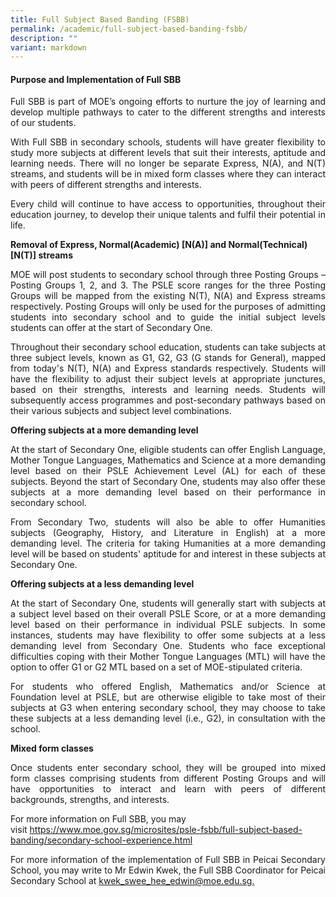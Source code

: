 ```yaml
---
title: Full Subject Based Banding (FSBB)
permalink: /academic/full-subject-based-banding-fsbb/
description: ""
variant: markdown
---
```

<h4><strong>Purpose and Implementation of Full SBB</strong></h4>
<p></p><p align="justify">Full SBB is part of MOE’s ongoing efforts to nurture the joy of learning and develop multiple pathways to cater to the different strengths and interests of our students.</p>
<p></p><p align="justify">With Full SBB in secondary schools, students will have greater flexibility to study more subjects at different levels that suit their interests, aptitude and learning needs. There will no longer be separate Express, N(A), and N(T) streams, and students will be in mixed form classes where they can interact with peers of different strengths and interests.</p>
<p align="justify">Every child will continue to have access to opportunities, throughout their education journey, to develop their unique talents and fulfil their potential in life.
</p>
<p><b>Removal of Express, Normal(Academic) [N(A)] and Normal(Technical) [N(T)] streams</b></p>

<p align="justify">MOE will post students to secondary school through three Posting Groups – Posting Groups 1, 2, and 3. The PSLE score ranges for the three Posting Groups will be mapped from the existing N(T), N(A) and Express streams respectively. Posting Groups will only be used for the purposes of admitting students into secondary school and to guide the initial subject levels students can offer at the start of Secondary One.
</p>
<p align="justify">Throughout their secondary school education, students can take subjects at three subject levels, known as G1, G2, G3 (G stands for General), mapped from today's N(T), N(A) and Express standards respectively. Students will have the flexibility to adjust their subject levels at appropriate junctures, based on their strengths, interests and learning needs. Students will subsequently access programmes and post-secondary pathways based on their various subjects and subject level combinations.
</p><p></p>
<p><b>Offering subjects at a more demanding level</b></p>
<p align="justify">At the start of Secondary One, eligible students can offer English Language, Mother Tongue Languages, Mathematics and Science at a more demanding level based on their PSLE Achievement Level (AL) for each of these subjects. Beyond the start of Secondary One, students may also offer these subjects at a more demanding level based on their performance in secondary school.</p>
<p align="justify">From Secondary Two, students will also be able to offer Humanities subjects (Geography, History, and Literature in English) at a more demanding level. The criteria for taking Humanities at a more demanding level will be based on students' aptitude for and interest in these subjects at Secondary One.</p>
<p><b>Offering subjects at a less demanding level</b></p>
<p align="justify">At the start of Secondary One, students will generally start with subjects at a subject level based on their overall PSLE Score, or at a more demanding level based on their performance in individual PSLE subjects. In some instances, students may have flexibility to offer some subjects at a less demanding level from Secondary One. Students who face exceptional difficulties coping with their Mother Tongue Languages (MTL) will have the option to offer G1 or G2 MTL based on a set of MOE-stipulated criteria.</p>
<p align="justify">For students who offered English, Mathematics and/or Science at Foundation level at PSLE, but are otherwise eligible to take most of their subjects at G3 when entering secondary school, they may choose to take these subjects at a less demanding level (i.e., G2), in consultation with the school.</p>
<p><b>Mixed form classes</b></p>
<p align="justify">Once students enter secondary school, they will be grouped into mixed form classes comprising students from different Posting Groups and will have opportunities to interact and learn with peers of different backgrounds, strengths, and interests.</p>

<p>For more information on Full SBB, you may visit&nbsp;<a href="https://www.moe.gov.sg/microsites/psle-fsbb/full-subject-based-banding/secondary-school-experience.html">https://www.moe.gov.sg/microsites/psle-fsbb/full-subject-based-banding/secondary-school-experience.html</a></p>
<p></p><p align="justify">For more information of the implementation of Full SBB in Peicai Secondary School, you may write to Mr Edwin Kwek, the Full SBB Coordinator for Peicai Secondary School at <a href="mailto:kwek_swee_hee_edwin@moe.edu.sg.">kwek_swee_hee_edwin@moe.edu.sg. </a></p>